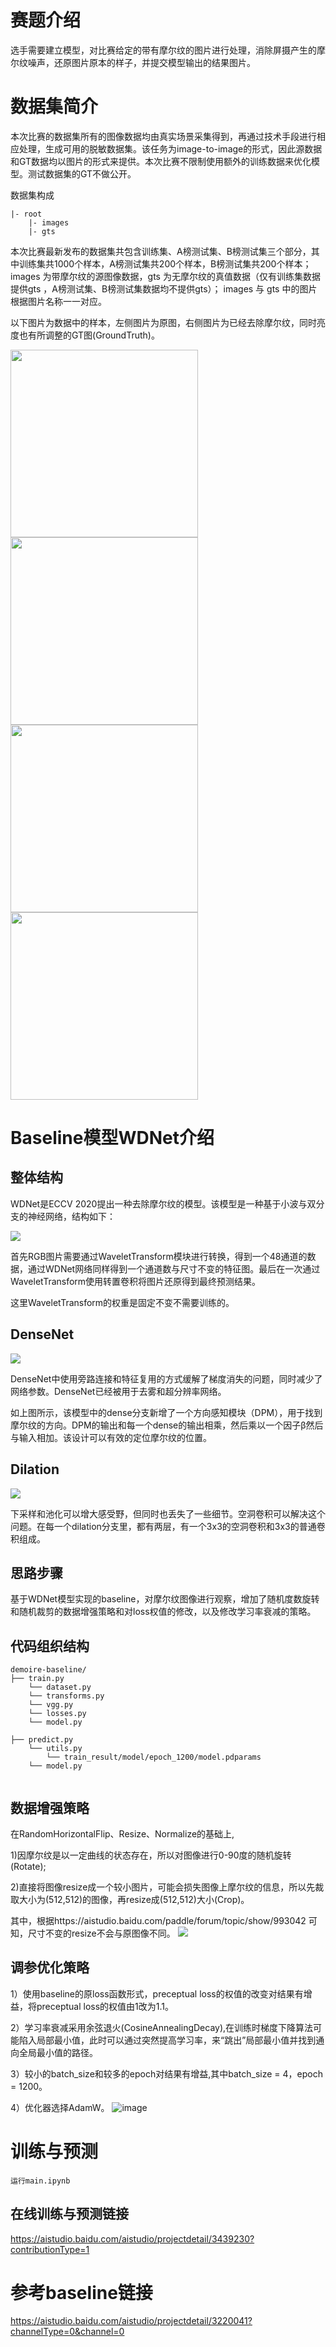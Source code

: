 # 赛题介绍

选手需要建立模型，对比赛给定的带有摩尔纹的图片进行处理，消除屏摄产生的摩尔纹噪声，还原图片原本的样子，并提交模型输出的结果图片。

# 数据集简介

本次比赛的数据集所有的图像数据均由真实场景采集得到，再通过技术手段进行相应处理，生成可用的脱敏数据集。该任务为image-to-image的形式，因此源数据和GT数据均以图片的形式来提供。本次比赛不限制使用额外的训练数据来优化模型。测试数据集的GT不做公开。

数据集构成
```
|- root  
    |- images
    |- gts
```
本次比赛最新发布的数据集共包含训练集、A榜测试集、B榜测试集三个部分，其中训练集共1000个样本，A榜测试集共200个样本，B榜测试集共200个样本；
images 为带摩尔纹的源图像数据，gts 为无摩尔纹的真值数据（仅有训练集数据提供gts ，A榜测试集、B榜测试集数据均不提供gts）；
images 与 gts 中的图片根据图片名称一一对应。

以下图片为数据中的样本，左侧图片为原图，右侧图片为已经去除摩尔纹，同时亮度也有所调整的GT图(GroundTruth)。

<div>
    <img src="https://ai-studio-static-online.cdn.bcebos.com/6f9bc21753cc4c8c9f8f525c1b548380841d01d2eefa478f93d676522f67219f" width=300/>
        <img src="https://ai-studio-static-online.cdn.bcebos.com/2e9c2bf7c1e846ba82c2d1026325efdd592496baea49486088d6b4e8009e1db9" width=300/>
    
</div>

<div>
    <img src="https://ai-studio-static-online.cdn.bcebos.com/a15d81c472904748b722f20fa5e7338694df70951c374caab36c91d8eb92ce5e" width=300/>
        <img src="https://ai-studio-static-online.cdn.bcebos.com/0d0caba1312c4feda1e80c24b90b81597caf6fee12044f909c6d0ddd12ea0a3e" width=300/>
    
</div>




# Baseline模型WDNet介绍

## 整体结构
WDNet是ECCV 2020提出一种去除摩尔纹的模型。该模型是一种基于小波与双分支的神经网络，结构如下：

![](https://ai-studio-static-online.cdn.bcebos.com/1352cb0a68d14622a2b2e5d2ec3f3edb82deea6547b54eaf8aa5bb0a9e22ed24)

首先RGB图片需要通过WaveletTransform模块进行转换，得到一个48通道的数据，通过WDNet网络同样得到一个通道数与尺寸不变的特征图。最后在一次通过WaveletTransform使用转置卷积将图片还原得到最终预测结果。

这里WaveletTransform的权重是固定不变不需要训练的。

## DenseNet

![](https://ai-studio-static-online.cdn.bcebos.com/9ef3defdba2f4b15ba6bdde87cda1a724530b8cb3ade4593ad9637593f58b39c)

DenseNet中使用旁路连接和特征复用的方式缓解了梯度消失的问题，同时减少了网络参数。DenseNet已经被用于去雾和超分辨率网络。

如上图所示，该模型中的dense分支新增了一个方向感知模块（DPM），用于找到摩尔纹的方向。DPM的输出和每一个dense的输出相乘，然后乘以一个因子β然后与输入相加。该设计可以有效的定位摩尔纹的位置。


## Dilation
![](https://ai-studio-static-online.cdn.bcebos.com/8545d61038ad41658c5610ed14b9bcfa6ae9c1947cb9469c80fc2ccfb62b9b55)

下采样和池化可以增大感受野，但同时也丢失了一些细节。空洞卷积可以解决这个问题。在每一个dilation分支里，都有两层，有一个3x3的空洞卷积和3x3的普通卷积组成。
## 思路步骤
基于WDNet模型实现的baseline，对摩尔纹图像进行观察，增加了随机度数旋转和随机裁剪的数据增强策略和对loss权值的修改，以及修改学习率衰减的策略。

## 代码组织结构
```
demoire-baseline/
├── train.py
    └── dataset.py
    └── transforms.py
    └── vgg.py
    └── losses.py
    └── model.py
    
├── predict.py
    └── utils.py
        └── train_result/model/epoch_1200/model.pdparams
    └── model.py
    
```

## 数据增强策略
在RandomHorizontalFlip、Resize、Normalize的基础上,

1)因摩尔纹是以一定曲线的状态存在，所以对图像进行0-90度的随机旋转(Rotate);

2)直接将图像resize成一个较小图片，可能会损失图像上摩尔纹的信息，所以先裁取大小为(512,512)的图像，再resize成(512,512)大小(Crop)。

其中，根据https://aistudio.baidu.com/paddle/forum/topic/show/993042 可知，尺寸不变的resize不会与原图像不同。
![](https://ai.bdstatic.com/file/8FEB9634A75F4BC881CF7DFDCFD39815)
## 调参优化策略
1）使用baseline的原loss函数形式，preceptual loss的权值的改变对结果有增益，将preceptual loss的权值由1改为1.1。

2）学习率衰减采用余弦退火(CosineAnnealingDecay),在训练时梯度下降算法可能陷入局部最小值，此时可以通过突然提高学习率，来“跳出”局部最小值并找到通向全局最小值的路径。

3）较小的batch_size和较多的epoch对结果有增益,其中batch_size = 4，epoch = 1200。

4）优化器选择AdamW。
![image](https://user-images.githubusercontent.com/38917435/151189553-142617f7-dfb0-419f-bb91-8ce7d83698a7.png)

# 训练与预测
```
运行main.ipynb
```
## 在线训练与预测链接
https://aistudio.baidu.com/aistudio/projectdetail/3439230?contributionType=1
# 参考baseline链接
https://aistudio.baidu.com/aistudio/projectdetail/3220041?channelType=0&channel=0
